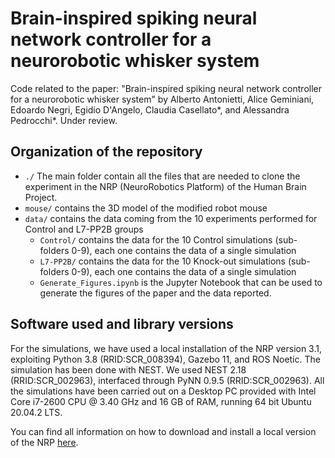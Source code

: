# Brain-inspired spiking neural network controller for a neurorobotic whisker system
Code related to the paper: "Brain-inspired spiking neural network controller for a neurorobotic whisker system" by Alberto Antonietti, Alice Geminiani, Edoardo Negri, Egidio D'Angelo, Claudia Casellato*, and Alessandra Pedrocchi*. Under review.

## Organization of the repository
- `./` The main folder contain all the files that are needed to clone the experiment in the NRP (NeuroRobotics Platform) of the Human Brain Project.
- `mouse/` contains the 3D model of the modified robot mouse
- `data/` contains the data coming from the 10 experiments performed for Control and L7-PP2B groups
  - `Control/` contains the data for the 10 Control simulations (sub-folders 0-9), each one contains the data of a single simulation
  - `L7-PP2B/` contains the data for the 10 Knock-out simulations (sub-folders 0-9), each one contains the data of a single simulation
  - `Generate_Figures.ipynb` is the Jupyter Notebook that can be used to generate the figures of the paper and the data reported.

## Software used and library versions
For the simulations, we have used a local installation of the NRP version 3.1, exploiting Python 3.8 (RRID:SCR_008394), Gazebo 11, and ROS Noetic.
The simulation has been done with NEST. We used NEST 2.18 (RRID:SCR_002963), interfaced through PyNN 0.9.5 (RRID:SCR_002963).
All the simulations have been carried out on a Desktop PC provided with Intel Core i7-2600 CPU @ 3.40 GHz and 16 GB of RAM, running 64 bit Ubuntu 20.04.2 LTS.

You can find all information on how to download and install a local version of the NRP [here](https://neurorobotics.net/access-the-nrp.html).


